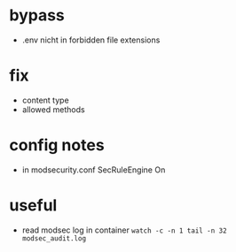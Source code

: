 # bypass
- .env nicht in forbidden file extensions
# fix
- content type
- allowed methods
# config notes
- in modsecurity.conf SecRuleEngine On
# useful
- read modsec log in container `watch -c -n 1 tail -n 32 modsec_audit.log`
